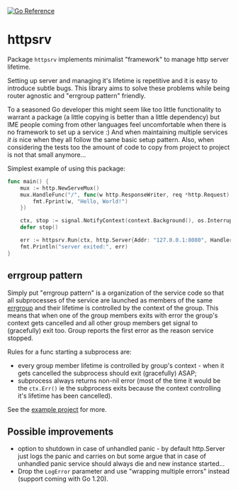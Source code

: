 [![Go Reference](https://pkg.go.dev/badge/github.com/ainvaltin/httpsrv.svg)](https://pkg.go.dev/github.com/ainvaltin/httpsrv)

# httpsrv

Package `httpsrv` implements minimalist "framework" to manage http server lifetime.

Setting up server and managing it's lifetime is repetitive and it is easy to
introduce subtle bugs. This library aims to solve these problems while being
router agnostic and "errgroup pattern" friendly.

To a seasoned Go developer this might seem like too little functionality to warrant
a package (a little copying is better than a little dependency) but IME people coming
from other languages feel uncomfortable when there is no framework to set up a service :)
And when maintaining multiple services _it is_ nice when they all follow the same
basic setup pattern.
Also, when considering the tests too the amount of code to copy from project to
project is not that small anymore...

Simplest example of using this package:
```go
func main() {
	mux := http.NewServeMux()
	mux.HandleFunc("/", func(w http.ResponseWriter, req *http.Request) {
		fmt.Fprint(w, "Hello, World!")
	})

	ctx, stop := signal.NotifyContext(context.Background(), os.Interrupt)
	defer stop()

	err := httpsrv.Run(ctx, http.Server{Addr: "127.0.0.1:8080", Handler: mux})
	fmt.Println("server exited:", err)
}
```

## errgroup pattern

Simply put "errgroup pattern" is a organization of the service code so that all
subprocesses of the service are launched as members of the same
[errgroup](https://pkg.go.dev/golang.org/x/sync/errgroup) and their lifetime is
controlled by the context of the group. This means that when one of the group members
exits with error the group's context gets cancelled and all other group members
get signal to (gracefully) exit too. Group reports the first error as the reason
service stopped.

Rules for a func starting a subprocess are:
 - every group member lifetime is controlled by group's context - when it gets cancelled
 the subprocess should exit (gracefully) ASAP;
 - subprocess always returns non-nil error (most of the time it would be the `ctx.Err()`
 ie the subprocess exits because the context controlling it's lifetime has been cancelled).

See the [example project](./examples/errgroup/) for more.

## Possible improvements
- option to shutdown in case of unhandled panic - by default http.Server just logs the
panic and carries on but some argue that in case of unhandled panic service should always
die and new instance started...
- Drop the `LogError` parameter and use "wrapping multiple errors" instead (support coming with Go 1.20).

